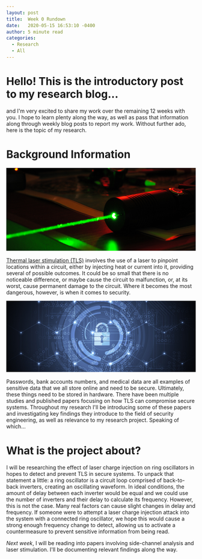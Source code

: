 ```yaml
---
layout: post
title:  Week 0 Rundown
date:   2020-05-15 16:53:10 -0400
author: 5 minute read
categories:
  - Research
  - All
---
```


# Hello! This is the introductory post to my research blog...

and I'm very excited to share my work over the remaining 12 weeks with you. I hope to learn plenty along the way, as well as pass that information along through weekly blog posts to report my work. Without further ado, here is the topic of my research.  

# Background Information

![Green-colored laser](/images/week_0/greenlaser.png)

[Thermal laser stimulation (TLS)][tls-wiki] involves the use of a laser to pinpoint locations within a circuit, either by injecting heat or current into it, providing several of possible outcomes. It could be so small that there is no noticeable difference, or maybe cause the circuit to malfunction, or, at its worst, cause permanent damage to the circuit. Where it becomes the most dangerous, however, is when it comes to security.  

![Security engineering keeps sensitive online data protected](/images/week_0/bluepadlock_cybersecurity.jpg)

Passwords, bank accounts numbers, and medical data are all examples of sensitive data that we all store online and need to be secure. Ultimately, these things need to be stored in hardware. There have been multiple studies and published papers focusing on how TLS can compromise secure systems. Throughout my research I'll be introducing some of these papers and investigating key findings they introduce to the field of security engineering, as well as relevance to my research project. Speaking of which...  

# What is the project about?

I will be researching the effect of laser charge injection on ring oscillators in hopes to detect and prevent TLS in secure systems. To unpack that statement a little: a ring oscillator is a circuit loop comprised of back-to-back inverters, creating an oscillating waveform. In ideal conditions, the amount of delay between each inverter would be equal and we could use the number of inverters and their delay to calculate its frequency. However, this is not the case. Many real factors can cause slight changes in delay and frequency. If someone were to attempt a laser charge injection attack into the system with a connected ring oscillator, we hope this would cause a strong enough frequency change to detect, allowing us to activate a countermeasure to prevent sensitive information from being read.  

*Next week*, I will be reading into papers involving side-channel analysis and laser stimulation. I'll be documenting relevant findings along the way.

[tls-wiki]: https://en.wikipedia.org/wiki/Thermal_laser_stimulation
